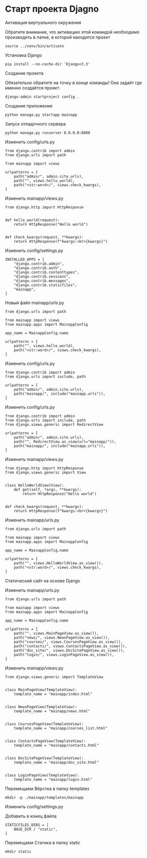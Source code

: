 # Старт проекта Djagno

Активация виртуального окружения

Обратите внимание, что активацию этой командой необходимо производить в папке, в которой находится проект

```
source ../venv/bin/activate
```

Установка Django

```
pip install --no-cache-dir 'Django<3.3'
```

Создание проекта

Обязательно обратите на точку в конце команды! Она задаёт где именно создаётся проект.

```
django-admin startproject config .
```

Создание приложения

```
python manage.py startapp mainapp
```

Запуск отладочного сервера

```
python manage.py runserver 0.0.0.0:8000
```

Изменить config/urls.py

```
from django.contrib import admin
from django.urls import path

from mainapp import views

urlpatterns = [
    path("admin/", admin.site.urls),
    path("", views.hello_world),
    path("<str:word>/", views.check_kwargs),
]
```

Изменить mainapp/views.py

```
from django.http import HttpResponse


def hello_world(request):
    return HttpResponse("Hello world")


def check_kwargs(request, **kwargs):
    return HttpResponse(f"kwargs:<br>{kwargs}")
```

Изменить config/settings.py

```
INSTALLED_APPS = [
    "django.contrib.admin",
    "django.contrib.auth",
    "django.contrib.contenttypes",
    "django.contrib.sessions",
    "django.contrib.messages",
    "django.contrib.staticfiles",
    "mainapp",
]
```

Новый файл mainapp/urls.py

```
from django.urls import path

from mainapp import views
from mainapp.apps import MainappConfig

app_name = MainappConfig.name

urlpatterns = [
    path("", views.hello_world),
    path("<str:word>/", views.check_kwargs),
]
```

Изменить config/urls.py

```
from django.contrib import admin
from django.urls import include, path

urlpatterns = [
    path("admin/", admin.site.urls),
    path("mainapp/", include("mainapp.urls")),
]
```

Изменить config/urls.py

```
from django.contrib import admin
from django.urls import include, path
from django.views.generic import RedirectView

urlpatterns = [
    path("admin/", admin.site.urls),
    path("", RedirectView.as_view(url="mainapp/")),
    path("mainapp/", include("mainapp.urls")),
]
```

Изменить mainapp/views.py

```
from django.http import HttpResponse
from django.views.generic import View


class HelloWorldView(View):
    def get(self, *args, **kwargs):
        return HttpResponse("Hello world")


def check_kwargs(request, **kwargs):
    return HttpResponse(f"kwargs:<br>{kwargs}")
```

Изменить mainapp/urls.py

```
from django.urls import path

from mainapp import views
from mainapp.apps import MainappConfig

app_name = MainappConfig.name

urlpatterns = [
    path("", views.HelloWorldView.as_view()),
    path("<str:word>/", views.check_kwargs),
]
```

Статический сайт на основе Django

Изменить mainapp/urls.py

```
from django.urls import path

from mainapp import views
from mainapp.apps import MainappConfig

app_name = MainappConfig.name

urlpatterns = [
    path("", views.MainPageView.as_view()),
    path("news/", views.NewsPageView.as_view()),
    path("courses/", views.CoursesPageView.as_view()),
    path("contacts/", views.ContactsPageView.as_view()),
    path("doc_site/", views.DocSitePageView.as_view()),
    path("login/", views.LoginPageView.as_view()),
]
```

Изменить mainapp/views.py

```
from django.views.generic import TemplateView


class MainPageView(TemplateView):
    template_name = "mainapp/index.html"


class NewsPageView(TemplateView):
    template_name = "mainapp/news.html"


class CoursesPageView(TemplateView):
    template_name = "mainapp/courses_list.html"


class ContactsPageView(TemplateView):
    template_name = "mainapp/contacts.html"


class DocSitePageView(TemplateView):
    template_name = "mainapp/doc_site.html"


class LoginPageView(TemplateView):
    template_name = "mainapp/login.html"
```

Перемещаем Вёрстка в папку templates

```
mkdir -p ./mainapp/templates/mainapp
```

Изменить config/settings.py

Добавить в конец файла

```
STATICFILES_DIRS = [
    BASE_DIR / "static",
]
```

Перемещаем Статика в папку static

```
mkdir static
```

